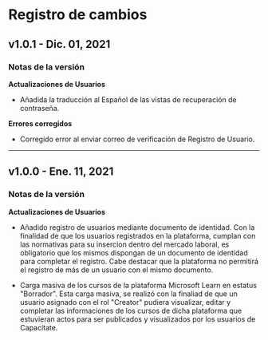 # Registro de cambios

## v1.0.1 - Dic. 01, 2021

### Notas de la versión ###

**Actualizaciones de Usuarios**

- Añadida la traducción al Español de las vistas de recuperación de contraseña.

**Errores corregidos**

- Corregido error al enviar correo de verificación de Registro de Usuario.

---

## v1.0.0 - Ene. 11, 2021

### Notas de la versión ###

**Actualizaciones de Usuarios**

- Añadido registro de usuarios mediante documento de identidad.
    Con la finalidad de que los usuarios registrados en la plataforma, cumplan con las normativas para su insercion dentro del mercado laboral, es obligatorio que los mismos dispongan de un documento de identidad para completar el registro. Cabe destacar que la plataforma no permitirá el registro de más de un usuario con el mismo documento. 

- Carga masiva de los cursos de la plataforma Microsoft Learn en estatus "Borrador".
    Esta carga masiva, se realizó con la finaliad de que un usuario asignado con el rol "Creator" pudiera visualizar, editar y completar las informaciones de los cursos de dicha plataforma que estuvieran actos para ser publicados y visualizados por los usuarios de Capacítate.
